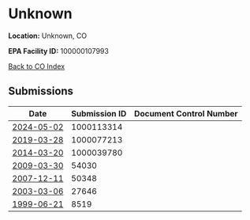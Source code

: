 # Unknown

**Location:** Unknown, CO

**EPA Facility ID:** 100000107993

[Back to CO Index](../../index.md)

## Submissions

| Date | Submission ID | Document Control Number |
|------|--------------|-------------------------|
| [2024-05-02](submissions/1000113314.md) | 1000113314 |  |
| [2019-03-28](submissions/1000077213.md) | 1000077213 |  |
| [2014-03-20](submissions/1000039780.md) | 1000039780 |  |
| [2009-03-30](submissions/54030.md) | 54030 |  |
| [2007-12-11](submissions/50348.md) | 50348 |  |
| [2003-03-06](submissions/27646.md) | 27646 |  |
| [1999-06-21](submissions/8519.md) | 8519 |  |
